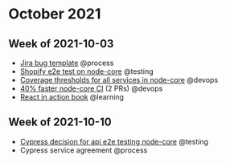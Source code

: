 # October 2021

## Week of 2021-10-03

- [Jira bug template](https://helloextend.atlassian.net/browse/TESTING-80) @process
- [Shopify e2e test on node-core](https://github.com/helloextend/node-core/pull/5760) @testing
- [Coverage thresholds for all services in node-core](https://github.com/helloextend/node-core/pull/5830) @devops
- [40% faster node-core CI](https://github.com/helloextend/node-core/pull/5821) (2 PRs) @devops
- [React in action book](https://www.manning.com/books/react-in-action) @learning

## Week of 2021-10-10

- [Cypress decision for api e2e testing node-core](https://github.com/helloextend/node-core/pull/5879) @testing
- Cypress service agreement @process
